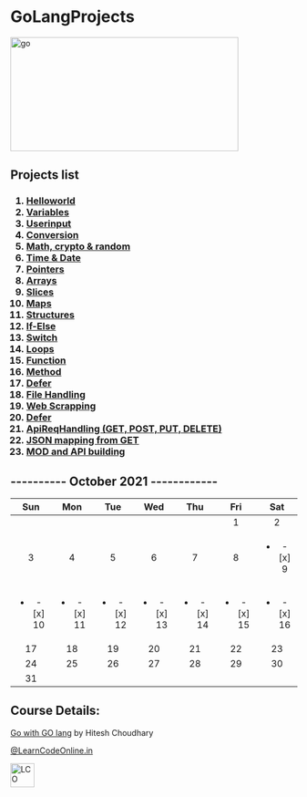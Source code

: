 # GoLangProjects

<a href="#"><img src="https://matob.web.id/news/wp-content/uploads/sites/4/2020/11/go.png" alt="go"  style="width:400px;height:200px;border:0;"/></a>

## Projects list
<h3>
<ol>
 <li><a href="https://github.com/iamkishansharma/GoLangProjects/tree/main/01hello">Helloworld</a></li>
 <li><a href="https://github.com/iamkishansharma/GoLangProjects/tree/main/02variables">Variables</a></li>
 <li><a href="https://github.com/iamkishansharma/GoLangProjects/tree/main/03userinput">Userinput</a></li>
 <li><a href="https://github.com/iamkishansharma/GoLangProjects/tree/main/04typecast">Conversion</a></li>
 <li><a href="https://github.com/iamkishansharma/GoLangProjects/tree/main/05math-crypto-random">Math, crypto & random</a></li>
 <li><a href="https://github.com/iamkishansharma/GoLangProjects/tree/main/06time">Time & Date</a></li>
 <li><a href="https://github.com/iamkishansharma/GoLangProjects/tree/main/07pointers">Pointers</a></li>
 <li><a href="https://github.com/iamkishansharma/GoLangProjects/tree/main/08arrays">Arrays</a></li> <li>
 <a href="https://github.com/iamkishansharma/GoLangProjects/tree/main/09slices">Slices</a></li>
 <li><a href="https://github.com/iamkishansharma/GoLangProjects/tree/main/10maps">Maps</a></li>
 <li><a href="https://github.com/iamkishansharma/GoLangProjects/tree/main/11structures">Structures</a></li>
 <li><a href="https://github.com/iamkishansharma/GoLangProjects/tree/main/12ifelse">If-Else</a></li>
 <li><a href="https://github.com/iamkishansharma/GoLangProjects/tree/main/13switch">Switch</a></li>
 <li><a href="https://github.com/iamkishansharma/GoLangProjects/tree/main/14loops">Loops</a></li>
 <li><a href="https://github.com/iamkishansharma/GoLangProjects/tree/main/15functions">Function</a></li>
 <li><a href="https://github.com/iamkishansharma/GoLangProjects/tree/main/16methods">Method</a></li>
 <li><a href="https://github.com/iamkishansharma/GoLangProjects/tree/main/17defers">Defer</a></li>
 <li><a href="https://github.com/iamkishansharma/GoLangProjects/tree/main/18files">File Handling</a></li>
 <li><a href="https://github.com/iamkishansharma/GoLangProjects/tree/main/19webrequest">Web Scrapping</a></li>
 <li><a href="https://github.com/iamkishansharma/GoLangProjects/tree/main/20urls">Defer</a></li>
 <li><a href="https://github.com/iamkishansharma/GoLangProjects/tree/main/21ApiReqHandling">ApiReqHandling (GET, POST, PUT, DELETE)</a></li>
 
 <li><a href="https://github.com/iamkishansharma/GoLangProjects/tree/main/22moreAboutJSON">JSON mapping from GET</a></li>
 <li><a href="https://github.com/iamkishansharma/GoLangProjects/tree/main/23modules">MOD and API building</a></li>
</ol>
</h3>

## ---------- October 2021 ------------
|Sun|Mon|Tue|Wed|Thu|Fri|Sat|
|:-:|:-:|:-:|:-:|:-:|:-:|:-:|
||||||1|2|
|3|4|5|6|7|8|<ul><li>- [x] 9</li></ul>|
|<ul><li>- [x] 10</li></ul>|<ul><li>- [x] 11</li></ul>|<ul><li>- [x] 12</li></ul>|<ul><li>- [x] 13</li></ul>|<ul><li>- [x] 14</li></ul>|<ul><li>- [x] 15</li></ul>|<ul><li>- [x] 16</li></ul>|
|17|18|19|20|21|22|23|
|24|25|26|27|28|29|30|
|31|


## Course Details:
<a href="https://courses.learncodeonline.in/learn/Go-with-Golang" _blank>Go with GO lang</a> by Hitesh Choudhary</p>
<p><a href="https://web.learncodeonline.in/" _blank>@LearnCodeOnline.in</a></p>
<a href="#"><img src="https://cdn.shopify.com/s/files/1/0260/1143/5093/files/Logo-lco_180x.png" alt="LCO"  style="width:42px;height:42px;border:0;"/></a>
